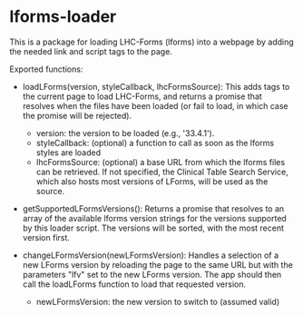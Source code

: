 # lforms-loader

This is a package for loading LHC-Forms (lforms) into a webpage by adding the needed link
and script tags to the page.

Exported functions:

* loadLForms(version, styleCallback, lhcFormsSource):  This adds tags to the
  current page to load LHC-Forms, and returns a promise that resolves when the
  files have been loaded (or fail to load, in which case the promise will be
  rejected).
  * version: the version to be loaded (e.g., '33.4.1').
  * styleCallback: (optional) a function to call as soon as the lforms styles are loaded
  * lhcFormsSource: (optional) a base URL from which the lforms files can be
    retrieved.  If not specified, the Clinical Table Search Service, which also
    hosts most versions of LForms, will be used as the source.

* getSupportedLFormsVersions():  Returns a promise that resolves to an array of
  the available lforms version strings for the versions supported by this loader
  script.  The versions will be sorted, with the most recent version first. 

* changeLFormsVersion(newLFormsVersion): Handles a selection of a new LForms
  version by reloading the page to the same URL but with the parameters "lfv"
  set to the new LForms version.  The app should then call the loadLForms
  function to load that requested version.
  * newLFormsVersion: the new version to switch to (assumed valid)

